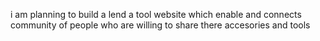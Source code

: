 i am planning to build a lend a tool website which enable and connects community of people who are willing to share there accesories and tools
